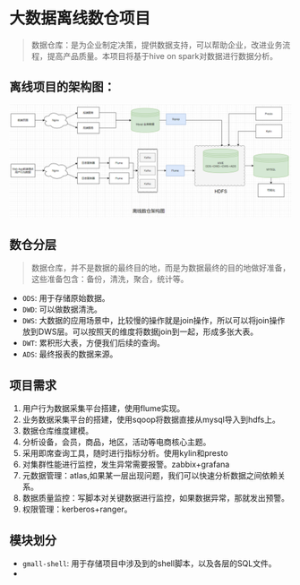 # 大数据离线数仓项目
>数据仓库：是为企业制定决策，提供数据支持，可以帮助企业，改进业务流程，提高产品质量。本项目将基于hive on spark对数据进行数据分析。

## 离线项目的架构图：
![img.png](image/image-01.png)
## 数仓分层
> 数据仓库，并不是数据的最终目的地，而是为数据最终的目的地做好准备，这些准备包含：备份，清洗，聚合，统计等。
* `ODS`: 用于存储原始数据。
* `DWD`: 可以做数据清洗。
* `DWS`: 大数据的应用场景中，比较慢的操作就是join操作，所以可以将join操作放到DWS层。可以按照天的维度将数据join到一起，形成多张大表。
* `DWT`: 累积形大表，方便我们后续的查询。
* `ADS`: 最终报表的数据来源。

## 项目需求
1. 用户行为数据采集平台搭建，使用flume实现。
2. 业务数据采集平台的搭建，使用sqoop将数据直接从mysql导入到hdfs上。
3. 数据仓库维度建模。
4. 分析设备，会员，商品，地区，活动等电商核心主题。
5. 采用即席查询工具，随时进行指标分析。使用kylin和presto
6. 对集群性能进行监控，发生异常需要报警。zabbix+grafana
7. 元数据管理：atlas,如果某一层出现问题，我们可以快速分析数据之间依赖关系。
8. 数据质量监控：写脚本对关键数据进行监控，如果数据异常，那就发出预警。
9. 权限管理：kerberos+ranger。
## 模块划分
* `gmall-shell`: 用于存储项目中涉及到的shell脚本，以及各层的SQL文件。
* 